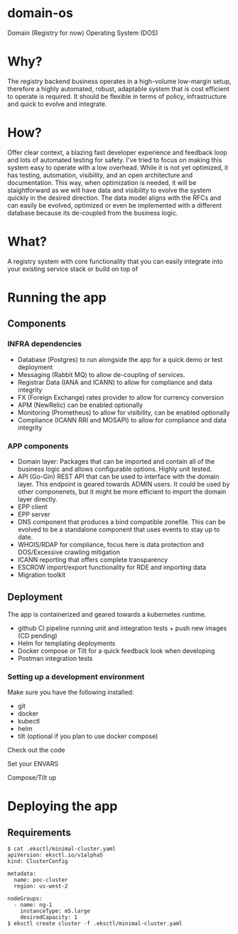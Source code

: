 # domain-os

Domain (Registry for now) Operating System (DOS)

 # Why?
 The registry backend business operates in a high-volume low-margin setup, therefore a highly automated, robust, adaptable system that is cost efficient to operate is required. 
 It should be flexible in terms of policy, infrastructure and quick to evolve and integrate. 

 # How? 
 Offer clear context, a blazing fast developer experience and feedback loop and lots of automated testing for safety.
 I've tried to focus on making this system easy to operate with a low overhead. While it is not yet optimized, it has testing, automation, visibility, and an open architecture and documentation.
 This way, when optimization is needed, it will be staightforward as we will have data and visibility to evolve the system quickly in the desired direction.
 The data model aligns with the RFCs and can easily be evolved, optimized or even be implemented with a different database because its de-coupled from the business logic.

  # What?
  A registry system with core functionality that you can easily integrate into your existing service stack or build on top of

# Running the app
## Components
### INFRA dependencies
* Database (Postgres) to run alongside the app for a quick demo or test deployment
* Messaging (Rabbit MQ) to allow de-coupling of services.
* Registrar Data (IANA and ICANN) to allow for compliance and data integrity
* FX (Foreign Exchange) rates provider to allow for currency conversion
* APM (NewRelic) can be enabled optionally
* Monitoring (Prometheus) to allow for visibility, can be enabled optionally
* Compliance (ICANN RRI and MOSAPI) to allow for compliance and data integrity

### APP components
* Domain layer: Packages that can be imported and contain all of the business logic and allows configurable options. Highly unit tested.
* API (Go-Gin) REST API that can be used to interface with the domain layer. This endpoint is geared towards ADMIN users. It could be used by other componenets, but it might be more efficient to import the domain layer directly.
* EPP client
* EPP server
* DNS component that produces a bind compatible zonefile. This can be evolved to be a standalone component that uses events to stay up to date.
* WHOIS/RDAP for compliance, focus here is data protection and DOS/Excessive crawling mitigation
* ICANN reporting that offers complete transparency
* ESCROW import/export functionality for RDE and importing data
* Migration toolkit

## Deployment
The app is containerized and geared towards a kubernetes runtime.
* github CI pipeline running unit and integration tests + push new images (CD pending)
* Helm for templating deployments
* Docker compose or Tilt for a quick feedback look when developing
* Postman integration tests

### Setting up a development environment
Make sure you have the following installed:
* git
* docker
* kubectl
* helm
* tilt (optional if you plan to use docker compose)

Check out the code

Set your ENVARS

Compose/Tilt up


# Deploying the app
## Requirements
```
$ cat .eksctl/minimal-cluster.yaml
apiVersion: eksctl.io/v1alpha5
kind: ClusterConfig

metadata:
  name: poc-cluster
  region: us-west-2

nodeGroups:
  - name: ng-1
    instanceType: m5.large
    desiredCapacity: 1
$ eksctl create cluster -f .eksctl/minimal-cluster.yaml

```
